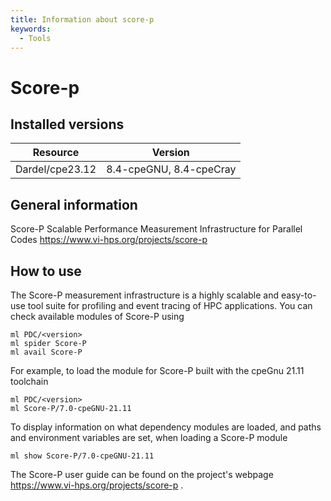 ```yaml
---
title: Information about score-p
keywords:
  - Tools
---
```

# Score-p

## Installed versions

| Resource | Version |
|---|---|
| Dardel/cpe23.12 | 8.4-cpeGNU, 8.4-cpeCray |

## General information

Score-P Scalable Performance Measurement Infrastructure for Parallel Codes
https://www.vi-hps.org/projects/score-p

## How to use

The Score-P measurement infrastructure is a highly scalable and easy-to-use tool suite for profiling and event tracing of HPC applications.
You can check available modules of Score-P using
```
ml PDC/<version>
ml spider Score-P
ml avail Score-P
```
For example, to load the module for Score-P built with the cpeGnu 21.11 toolchain
```
ml PDC/<version>
ml Score-P/7.0-cpeGNU-21.11
```
To display information on what dependency modules are loaded, and paths and environment variables are set, when loading a
Score-P module
```
ml show Score-P/7.0-cpeGNU-21.11
```
The Score-P user guide can be found on the project's webpage https://www.vi-hps.org/projects/score-p .

